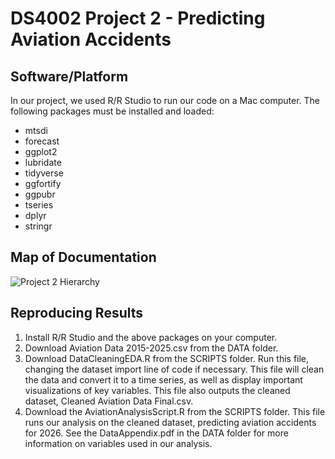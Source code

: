 # DS4002 Project 2 - Predicting Aviation Accidents

## Software/Platform 

In our project, we used R/R Studio to run our code on a Mac computer. The following packages must be installed and loaded: 
- mtsdi
- forecast
- ggplot2
- lubridate
- tidyverse
- ggfortify
- ggpubr
- tseries
- dplyr
- stringr

## Map of Documentation 
![Project 2 Hierarchy](https://github.com/user-attachments/assets/62292b04-cd69-464e-a757-cda97c35f3e4)


## Reproducing Results
1. Install R/R Studio and the above packages on your computer.
2. Download Aviation Data 2015-2025.csv from the DATA folder.
3. Download DataCleaningEDA.R from the SCRIPTS folder. Run this file, changing the dataset import line of code if necessary. This file will clean the data and convert it to a time series, as well as display important visualizations of key variables. This file also outputs the cleaned dataset, Cleaned Aviation Data Final.csv. 
4. Download the AviationAnalysisScript.R from the SCRIPTS folder. This file runs our analysis on the cleaned dataset, predicting aviation accidents for 2026. See the DataAppendix.pdf in the DATA folder for more information on variables used in our analysis. 
